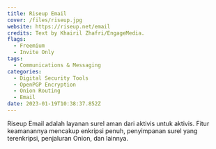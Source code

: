 ```yaml
---
title: Riseup Email
cover: /files/riseup.jpg
website: https://riseup.net/email
credits: Text by Khairil Zhafri/EngageMedia.
flags:
  - Freemium
  - Invite Only
tags:
  - Communications & Messaging
categories:
  - Digital Security Tools
  - OpenPGP Encryption
  - Onion Routing
  - Email
date: 2023-01-19T10:38:37.852Z
---
```

Riseup Email adalah layanan surel aman dari aktivis untuk aktivis. Fitur keamanannya mencakup enkripsi penuh, penyimpanan surel yang terenkripsi, penjaluran Onion, dan lainnya.